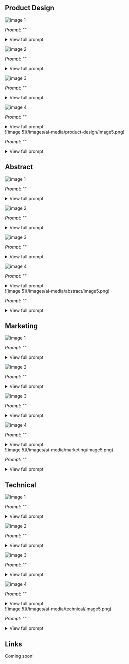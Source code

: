
## Product Design

![image 1](/images/ai-media/product-design/image1.png)

*Prompt: ""*

<details>
	<summary> View full prompt</summary>
	Prompt:  
	Negative Prompt:  
	Generation Settings:  
</details>

![image 2](/images/ai-media/product-design/image2.png)

*Prompt: ""*

<details>
	<summary> View full prompt</summary>
	Prompt:  
	Negative Prompt:  
	Generation Settings:  
</details>

![image 3](/images/ai-media/product-design/image3.png)

*Prompt: ""*

<details>
	<summary> View full prompt</summary>
	Prompt:  
	Negative Prompt:  
	Generation Settings:  
</details>

![image 4](/images/ai-media/product-design/image4.png)

*Prompt: ""*

<details>
	<summary> View full prompt</summary>
	Prompt:  
	Negative Prompt:  
	Generation Settings:  
</details>
![image 5](/images/ai-media/product-design/image5.png)

*Prompt: ""*

<details>
	<summary> View full prompt</summary>
	Prompt:  
	Negative Prompt:  
	Generation Settings:  
</details>

## Abstract

![image 1](/images/ai-media/abstract/image1.png)

*Prompt: ""*

<details>
	<summary> View full prompt</summary>
	Prompt:  
	Negative Prompt:  
	Generation Settings:  
</details>

![image 2](/images/ai-media/abstract/image2.png)

*Prompt: ""*

<details>
	<summary> View full prompt</summary>
	Prompt:  
	Negative Prompt:  
	Generation Settings:  
</details>

![image 3](/images/ai-media/abstract/image3.png)

*Prompt: ""*

<details>
	<summary> View full prompt</summary>
	Prompt:  
	Negative Prompt:  
	Generation Settings:  
</details>

![image 4](/images/ai-media/abstract/image4.png)

*Prompt: ""*

<details>
	<summary> View full prompt</summary>
	Prompt:  
	Negative Prompt:  
	Generation Settings:  
</details>
![image 5](/images/ai-media/abstract/image5.png)

*Prompt: ""*

<details>
	<summary> View full prompt</summary>
	Prompt:  
	Negative Prompt:  
	Generation Settings:  
</details>

## Marketing

![image 1](/images/ai-media/marketing/image1.png)

*Prompt: ""*

<details>
	<summary> View full prompt</summary>
	Prompt:  
	Negative Prompt:  
	Generation Settings:  
</details>

![image 2](/images/ai-media/marketing/image2.png)

*Prompt: ""*

<details>
	<summary> View full prompt</summary>
	Prompt:  
	Negative Prompt:  
	Generation Settings:  
</details>

![image 3](/images/ai-media/marketing/image3.png)

*Prompt: ""*

<details>
	<summary> View full prompt</summary>
	Prompt:  
	Negative Prompt:  
	Generation Settings:  
</details>

![image 4](/images/ai-media/marketing/image4.png)

*Prompt: ""*

<details>
	<summary> View full prompt</summary>
	Prompt:  
	Negative Prompt:  
	Generation Settings:  
</details>
![image 5](/images/ai-media/marketing/image5.png)

*Prompt: ""*

<details>
	<summary> View full prompt</summary>
	Prompt:  
	Negative Prompt:  
	Generation Settings:  
</details>

## Technical

![image 1](/images/ai-media/technical/image1.png)

*Prompt: ""*

<details>
	<summary> View full prompt</summary>
	Prompt:  
	Negative Prompt:  
	Generation Settings:  
</details>

![image 2](/images/ai-media/technical/image2.png)

*Prompt: ""*

<details>
	<summary> View full prompt</summary>
	Prompt:  
	Negative Prompt:  
	Generation Settings:  
</details>

![image 3](/images/ai-media/technical/image3.png)

*Prompt: ""*

<details>
	<summary> View full prompt</summary>
	Prompt:  
	Negative Prompt:  
	Generation Settings:  
</details>

![image 4](/images/ai-media/technical/image4.png)

*Prompt: ""*

<details>
	<summary> View full prompt</summary>
	Prompt:  
	Negative Prompt:  
	Generation Settings:  
</details>
![image 5](/images/ai-media/technical/image5.png)

*Prompt: ""*

<details>
	<summary> View full prompt</summary>
	Prompt:  
	Negative Prompt:  
	Generation Settings:  
</details>

## Links
Coming soon!
